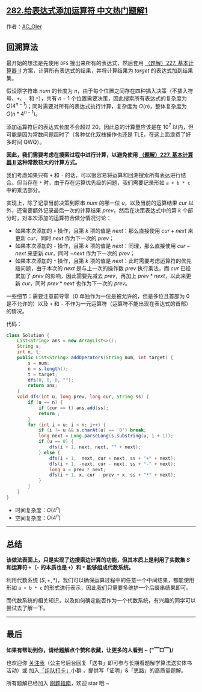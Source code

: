 ## [282.给表达式添加运算符 中文热门题解1](https://leetcode.cn/problems/expression-add-operators/solutions/100000/gong-shui-san-xie-hui-su-suan-fa-yun-yon-nl9z)

作者：[AC_OIer](https://leetcode.cn/u/AC_OIer)
## 回溯算法

最开始的想法是先使用 `DFS` 搜出来所有的表达式，然后套用 [（题解）227. 基本计算器 II](https://leetcode-cn.com/problems/basic-calculator-ii/solution/shi-yong-shuang-zhan-jie-jue-jiu-ji-biao-c65k/) 方案，计算所有表达式的结果，并将计算结果为 $target$ 的表达式加到结果集。

假设原字符串 $num$ 的长度为 $n$，由于每个位置之间存在四种插入决策（不插入符号、`+`、`-` 和 `*`），共有 $n - 1$ 个位置需要决策，因此搜索所有表达式的复杂度为 $O(4^{n - 1})$；同时需要对所有的表达式执行计算，复杂度为 $O(n)$，整体复杂度为 $O(n * 4^{n - 1})$。

添加运算符后的表达式长度不会超过 $20$，因此总的计算量应该是在 $10^7$ 以内，但可能是因为常数问题超时了（各种优化双栈操作也还是 TLE，在这上面浪费了好多时间 QWQ）。

**因此，我们需要考虑在搜索过程中进行计算，以避免使用 [（题解）227. 基本计算器 II](https://leetcode-cn.com/problems/basic-calculator-ii/solution/shi-yong-shuang-zhan-jie-jue-jiu-ji-biao-c65k/) 这种常数较大的计算方式。**

我们考虑如果只有 `+` 和 `-` 的话，可以很容易将运算和回溯搜索所有表达进行结合。但当存在 `*` 时，由于存在运算优先级的问题，我们需要记录形如 `a + b * c` 中的乘法部分。

实现上，除了记录当前决策到原串 $num$ 的哪一位 $u$，以及当前的运算结果 $cur$ 以外，还需要额外记录最后一次的计算结果 $prev$，然后在决策表达式中的第 $k$ 个部分时，对本次添加的运算符合做分情况讨论：

* 如果本次添加的 `+` 操作，且第 $k$ 项的值是 $next$：那么直接使用 $cur + next$ 来更新 $cur$，同时 $next$ 作为下一次的 $prev$；
* 如果本次添加的 `-` 操作，且第 $k$ 项的值是 $next$：同理，那么直接使用 $cur - next$ 来更新 $cur$，同时 $-next$ 作为下一次的 $prev$；
* 如果本次添加的 `*` 操作，且第 $k$ 项的值是 $next$：此时需要考虑运算符的优先级问题，由于本次的 $next$ 是与上一次的操作数 $prev$ 执行乘法，而 $cur$ 已经累加了 $prev$ 的影响，因此需要先减去 $prev$，再加上 $prev * next$，以此来更新 $cur$，同时 $prev * next$ 也作为下一次的 $prev$。

一些细节：需要注意前导零（$0$ 单独作为一位是被允许的，但是多位且首部为 $0$ 是不允许的）以及 `+` 和 `-` 不作为一元运算符（运算符不能出现在表达式的首部）的情况。

代码：
```Java []
class Solution {
    List<String> ans = new ArrayList<>();
    String s;
    int n, t;
    public List<String> addOperators(String num, int target) {
        s = num;
        n = s.length();
        t = target;
        dfs(0, 0, 0, "");
        return ans;
    }
    void dfs(int u, long prev, long cur, String ss) {
        if (u == n) {
            if (cur == t) ans.add(ss);
            return ;
        }
        for (int i = u; i < n; i++) {
            if (i != u && s.charAt(u) == '0') break;
            long next = Long.parseLong(s.substring(u, i + 1));
            if (u == 0) {
                dfs(i + 1, next, next, "" + next);
            } else {
                dfs(i + 1,  next, cur + next, ss + "+" + next);
                dfs(i + 1, -next, cur - next, ss + "-" + next);
                long x = prev * next;
                dfs(i + 1, x, cur - prev + x, ss + "*" + next);
            }
        }
    }
}
```
* 时间复杂度：$O(4^{n})$
* 空间复杂度：$O(4^{n})$

---

## 总结

**该做法表面上，只是实现了边搜索边计算的功能，但其本质上是利用了实数集 $S$ 和运算符 `+`（`-` 的本质也是 `+`）和 `*` 能够组成代数系统。**

利用代数系统 $(S, +, *)$，我们可以确保运算过程中的任意一个中间结果，都能使用形如 `a + b * c` 的形式进行表示，因此我们只需要多维护一个后缀串结果即可。

而代数系统的相关知识，以及如何确定能否作为一个代数系统，有兴趣的同学可以尝试去了解一下。

---

## 最后

**如果有帮助到你，请给题解点个赞和收藏，让更多的人看到 ~ ("▔□▔)/**

也欢迎你 [关注我](https://oscimg.oschina.net/oscnet/up-19688dc1af05cf8bdea43b2a863038ab9e5.png)（公主号后台回复「送书」即可参与长期看题解学算法送实体书活动）或 加入[「组队打卡」](https://leetcode-cn.com/u/ac_oier/)小群 ，提供写「证明」&「思路」的高质量题解。

所有题解已经加入 [刷题指南](https://github.com/SharingSource/LogicStack-LeetCode/wiki)，欢迎 star 哦 ~ 